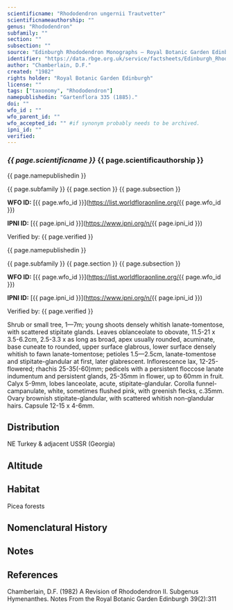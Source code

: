 ```yaml
---
scientificname: "Rhododendron ungernii Trautvetter"
scientificnameauthorship: ""
genus: "Rhododendron"
subfamily: ""
section: ""
subsection: ""
source: "Edinburgh Rhododendron Monographs – Royal Botanic Garden Edinburgh"
identifier: "https://data.rbge.org.uk/service/factsheets/Edinburgh_Rhododendron_Monographs.xhtml"
author: "Chamberlain, D.F."
created: "1982"
rights holder: "Royal Botanic Garden Edinburgh"
license: ""
tags: ["taxonomy", "Rhododendron"]
namepublishedin: "Gartenflora 335 (1885)."
doi: ""
wfo_id : ""
wfo_parent_id: ""
wfo_accepted_id: "" #if synonym probably needs to be archived.                      
ipni_id: ""
verified:
---
```

### _{{ page.scientificname }}_ {{ page.scientificauthorship }}
 {{ page.namepublishedin }}

{{ page.subfamily }} {{ page.section }} {{ page.subsection }}

**WFO ID:** [{{ page.wfo_id }}](https://list.worldfloraonline.org/{{ page.wfo_id }})

**IPNI ID:** [{{ page.ipni_id }}](https://www.ipni.org/n/{{ page.ipni_id }})

Verified by: {{ page.verified }}

 {{ page.namepublishedin }}

{{ page.subfamily }} {{ page.section }} {{ page.subsection }}

**WFO ID:** [{{ page.wfo_id }}](https://list.worldfloraonline.org/{{ page.wfo_id }})

**IPNI ID:** [{{ page.ipni_id }}](https://www.ipni.org/n/{{ page.ipni_id }})

Verified by: {{ page.verified }}



Shrub or small tree, 1—7m; young shoots densely whitish lanate-tomentose, with scattered stipitate glands. Leaves oblanceolate to obovate, 11.5-21 x 3.5-6.2cm, 2.5-3.3 x as long as broad, apex usually rounded, acuminate, base cuneate to rounded, upper surface glabrous, lower surface densely whitish to fawn lanate-tomentose; petioles 1.5—2.5cm, lanate-tomentose and stipitate-glandular at first, later glabrescent. Inflorescence lax, 12-25-flowered; rhachis 25-35(-60)mm; pedicels with a persistent floccose lanate indumentum and persistent glands, 25-35mm in flower, up to 60mm in fruit. Calyx 5-9mm, lobes lanceolate, acute, stipitate-glandular. Corolla funnel-campanulate, white, sometimes flushed pink, with greenish flecks, c.35mm. Ovary brownish stipitate-glandular, with scattered whitish non-glandular hairs. Capsule 12-15 x 4-6mm.

## Distribution
NE Turkey & adjacent USSR (Georgia)

## Altitude


## Habitat
Picea forests

## Nomenclatural History

                       
## Notes


## References

Chamberlain, D.F. (1982) A Revision of Rhododendron II. Subgenus Hymenanthes. Notes From the Royal Botanic Garden Edinburgh 39(2):311
